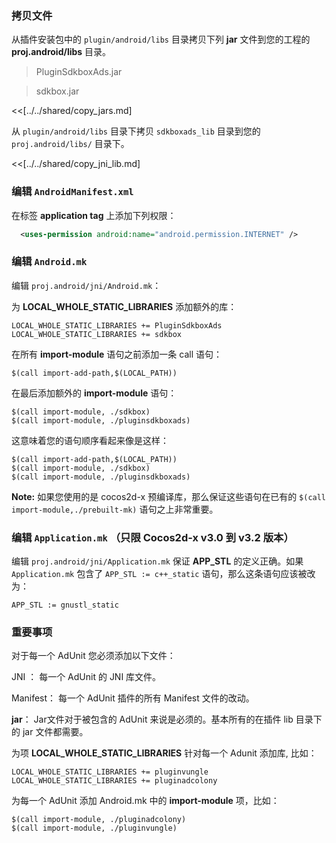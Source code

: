 ### 拷贝文件
从插件安装包中的 `plugin/android/libs` 目录拷贝下列 __jar__ 文件到您的工程的 __proj.android/libs__ 目录。

> PluginSdkboxAds.jar

> sdkbox.jar


<<[../../shared/copy_jars.md]

从 `plugin/android/libs` 目录下拷贝 `sdkboxads_lib` 目录到您的 `proj.android/libs/` 目录下。

<<[../../shared/copy_jni_lib.md]


### 编辑 `AndroidManifest.xml`
在标签 __application tag__ 上添加下列权限：
```xml
  <uses-permission android:name="android.permission.INTERNET" />
```

### 编辑 `Android.mk`
编辑 `proj.android/jni/Android.mk`：

为 __LOCAL_WHOLE_STATIC_LIBRARIES__ 添加额外的库：
```
LOCAL_WHOLE_STATIC_LIBRARIES += PluginSdkboxAds
LOCAL_WHOLE_STATIC_LIBRARIES += sdkbox
```

在所有 __import-module__ 语句之前添加一条 call 语句：
```
$(call import-add-path,$(LOCAL_PATH))
```

在最后添加额外的 __import-module__ 语句：
```
$(call import-module, ./sdkbox)
$(call import-module, ./pluginsdkboxads)
```

这意味着您的语句顺序看起来像是这样：
```
$(call import-add-path,$(LOCAL_PATH))
$(call import-module, ./sdkbox)
$(call import-module, ./pluginsdkboxads)
```

  __Note:__ 如果您使用的是 cocos2d-x 预编译库，那么保证这些语句在已有的 `$(call import-module,./prebuilt-mk)` 语句之上非常重要。

### 编辑 `Application.mk` （只限 Cocos2d-x v3.0 到 v3.2 版本）
编辑 `proj.android/jni/Application.mk` 保证 __APP_STL__ 的定义正确。如果 `Application.mk` 包含了 `APP_STL := c++_static` 语句，那么这条语句应该被改为：
```
APP_STL := gnustl_static
```


### 重要事项

对于每一个 AdUnit 您必须添加以下文件：

JNI ： 每一个 AdUnit 的 JNI 库文件。

Manifest： 每一个 AdUnit 插件的所有 Manifest 文件的改动。

__jar__： Jar文件对于被包含的 AdUnit 来说是必须的。基本所有的在插件 lib 目录下的 jar 文件都需要。


为项 __LOCAL_WHOLE_STATIC_LIBRARIES__ 针对每一个 Adunit 添加库, 比如：

```
LOCAL_WHOLE_STATIC_LIBRARIES += pluginvungle
LOCAL_WHOLE_STATIC_LIBRARIES += pluginadcolony
```

为每一个 AdUnit 添加 Android.mk 中的 __import-module__ 项，比如：

```
$(call import-module, ./pluginadcolony)
$(call import-module, ./pluginvungle)
```
